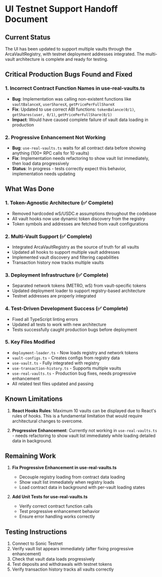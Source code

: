 # UI Testnet Support Handoff Document

## Current Status

The UI has been updated to support multiple vaults through the ArcaVaultRegistry, with testnet deployment addresses integrated. The multi-vault architecture is complete and ready for testing.

## Critical Production Bugs Found and Fixed

### 1. Incorrect Contract Function Names in use-real-vaults.ts

- **Bug**: Implementation was calling non-existent functions like `vaultBalanceX`, `userSharesX`, `getPricePerFullShareX`
- **Fix**: Updated to use correct ABI functions: `tokenBalance(0/1)`, `getShares(user, 0/1)`, `getPricePerFullShare(0/1)`
- **Impact**: Would have caused complete failure of vault data loading in production

### 2. Progressive Enhancement Not Working

- **Bug**: `use-real-vaults.ts` waits for all contract data before showing anything (100+ RPC calls for 10 vaults)
- **Fix**: Implementation needs refactoring to show vault list immediately, then load data progressively
- **Status**: In progress - tests correctly expect this behavior, implementation needs updating

## What Was Done

### 1. Token-Agnostic Architecture (✅ Complete)

- Removed hardcoded wS/USDC.e assumptions throughout the codebase
- All vault hooks now use dynamic token discovery from the registry
- Token symbols and addresses are fetched from vault configurations

### 2. Multi-Vault Support (✅ Complete)

- Integrated ArcaVaultRegistry as the source of truth for all vaults
- Updated all hooks to support multiple vault addresses
- Implemented vault discovery and filtering capabilities
- Transaction history now tracks multiple vaults

### 3. Deployment Infrastructure (✅ Complete)

- Separated network tokens (METRO, wS) from vault-specific tokens
- Updated deployment loader to support registry-based architecture
- Testnet addresses are properly integrated

### 4. Test-Driven Development Success (✅ Complete)

- Fixed all TypeScript linting errors
- Updated all tests to work with new architecture
- Tests successfully caught production bugs before deployment

### 5. Key Files Modified

- `deployment-loader.ts` - Now loads registry and network tokens
- `vault-configs.ts` - Creates configs from registry data
- `use-vault.ts` - Fully integrated with registry
- `use-transaction-history.ts` - Supports multiple vaults
- `use-real-vaults.ts` - Production bug fixes, needs progressive enhancement
- All related test files updated and passing

## Known Limitations

1. **React Hooks Rules**: Maximum 10 vaults can be displayed due to React's rules of hooks. This is a fundamental limitation that would require architectural changes to overcome.

2. **Progressive Enhancement**: Currently not working in `use-real-vaults.ts` - needs refactoring to show vault list immediately while loading detailed data in background.

## Remaining Work

1. **Fix Progressive Enhancement in use-real-vaults.ts**

   - Decouple registry loading from contract data loading
   - Show vault list immediately when registry loads
   - Load contract data in background with per-vault loading states

2. **Add Unit Tests for use-real-vaults.ts**
   - Verify correct contract function calls
   - Test progressive enhancement behavior
   - Ensure error handling works correctly

## Testing Instructions

1. Connect to Sonic Testnet
2. Verify vault list appears immediately (after fixing progressive enhancement)
3. Check that vault data loads progressively
4. Test deposits and withdrawals with testnet tokens
5. Verify transaction history tracks all vaults correctly
